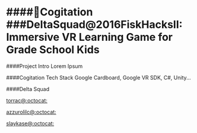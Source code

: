 ####:rocket:Cogitation
###DeltaSquad@2016FiskHacksII: Immersive VR Learning Game for Grade School Kids
======
####Project Intro
Lorem Ipsum

####Cogitation Tech Stack
Google Cardboard, Google VR SDK, C#, Unity...

####Delta Squad

[torrac@:octocat:](https://github.com/torrac)

[azzurolilc@:octocat:](https://github.com/azzurolilc)

[slaykase@:octocat:](https://github.com/slaykase)

